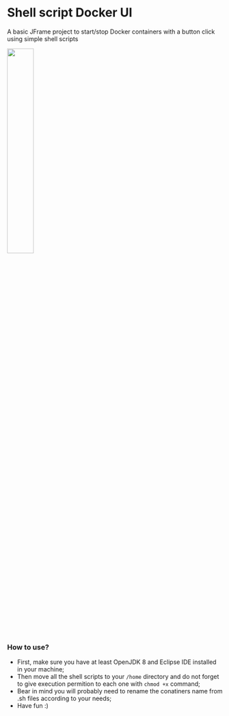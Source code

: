 # Shell script Docker UI
A basic JFrame project to start/stop Docker containers with a button click using simple shell scripts 

<img src="https://github.com/JGMelon22/ShDockerUI/assets/73988556/ee5e756e-5c44-4ab4-a937-5bc192eec98d" alt="" width="35%"/>

<h3>How to use?</h3>
  
- First, make sure you have at least OpenJDK 8 and Eclipse IDE installed in your machine; <br/>
- Then move all the shell scripts to your <code>/home</code> directory and do not forget to give execution permition to each one with <code>chmod +x</code> command; <br/>
- Bear in mind you will probably need to rename the conatiners name from .sh files according to your needs; <br/>
- Have fun :)
